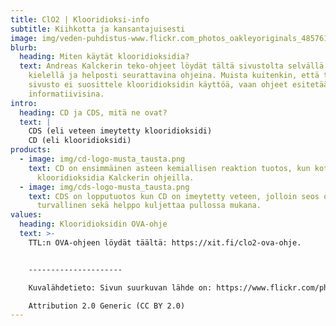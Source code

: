 ```yaml
---
title: ClO2 | Klooridioksi-info
subtitle: Kiihkotta ja kansantajuisesti
image: img/veden-puhdistus-www.flickr.com_photos_oakleyoriginals_4857617461.jpg
blurb:
  heading: Miten käytät klooridioksidia?
  text: Andreas Kalckerin teko-ohjeet löydät tältä sivustolta selvällä suomen
    kielellä ja helposti seurattavina ohjeina. Muista kuitenkin, että tämä
    sivusto ei suosittele klooridioksidin käyttöä, vaan ohjeet esitetään vain
    informatiivisina.
intro:
  heading: CD ja CDS, mitä ne ovat?
  text: |
    CDS (eli veteen imeytetty klooridioksidi) 
    CD (eli klooridioksidi)
products:
  - image: img/cd-logo-musta_tausta.png
    text: CD on ensimmäinen asteen kemiallisen reaktion tuotos, kun kotona teet
      klooridioksidia Kalckerin ohjeilla.
  - image: img/cds-logo-musta_tausta.png
    text: CDS on lopputuotos kun CD on imeytetty veteen, jolloin seos on stabiili ja
      turvallinen sekä helppo kuljettaa pullossa mukana.
values:
  heading: Klooridioksidin OVA-ohje
  text: >-
    TTL:n OVA-ohjeen löydät täältä: https://xit.fi/clo2-ova-ohje.


    ---------------------

    Kuvalähdetieto: Sivun suurkuvan lähde on: https://www.flickr.com/photos/oakleyoriginals/4857617461 

    Attribution 2.0 Generic (CC BY 2.0)
---
```

